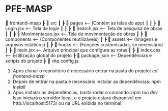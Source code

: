 # PFE-MASP

📂 frontend-masp
 ┣ 📂 src
 ┃ ┣ 📂 pages  <-- (Contém as telas do app)
 ┃ ┃ ┣ 📜 Login.jsx  <-- Tela de login
 ┃ ┃ ┣ 📜 Search.jsx  <-- Tela de pesquisa de obras
 ┃ ┃ ┣ 📜 Movimentacao.jsx  <-- Tela de movimentação de obras
 ┃ ┣ 📂 components  <-- (Componentes reutilizáveis)
 ┃ ┣ 📂 assets  <-- (Imagens e arquivos estáticos)
 ┃ ┣ 📂 hooks  <-- (Funções customizadas, se necessário)
 ┃ ┣ 📜 main.jsx  <-- Arquivo principal que configura as rotas
 ┃ ┣ 📜 index.css  <-- Estilização global do projeto
 ┣ 📜 package.json  <-- Dependências e scripts do projeto
 ┣ 📜 vite.config.js  

1. Após clonar o repositório é necessário entrar na pasta do projeto: *cd frontend-masp*
2. Depois de entrar na pasta é necessário instalar as dependências: *npm install*
3. Após instalar as dependências, basta rodar o comando: *npm run dev*
Isso iniciará o servidor local, e o projeto estará disponível em http://localhost:5173/ ou na URL exibida no terminal.